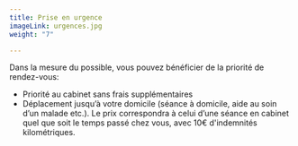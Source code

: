 ```yaml
---
title: Prise en urgence
imageLink: urgences.jpg
weight: "7"

---
```

Dans la mesure du possible, vous pouvez bénéficier de la priorité de rendez-vous:

* Priorité au cabinet sans frais supplémentaires
* Déplacement jusqu’à votre domicile (séance à domicile, aide au soin d’un malade etc.). Le prix correspondra à celui d’une séance en cabinet quel que soit le temps passé chez vous, avec 10€ d'indemnités kilométriques.